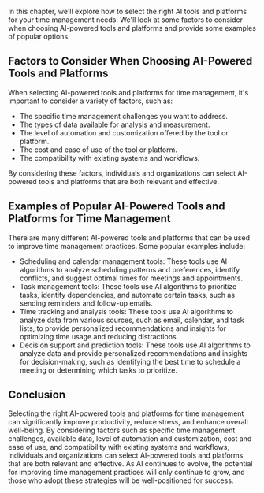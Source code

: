 
In this chapter, we'll explore how to select the right AI tools and platforms for your time management needs. We'll look at some factors to consider when choosing AI-powered tools and platforms and provide some examples of popular options.

Factors to Consider When Choosing AI-Powered Tools and Platforms
----------------------------------------------------------------

When selecting AI-powered tools and platforms for time management, it's important to consider a variety of factors, such as:

* The specific time management challenges you want to address.
* The types of data available for analysis and measurement.
* The level of automation and customization offered by the tool or platform.
* The cost and ease of use of the tool or platform.
* The compatibility with existing systems and workflows.

By considering these factors, individuals and organizations can select AI-powered tools and platforms that are both relevant and effective.

Examples of Popular AI-Powered Tools and Platforms for Time Management
----------------------------------------------------------------------

There are many different AI-powered tools and platforms that can be used to improve time management practices. Some popular examples include:

* Scheduling and calendar management tools: These tools use AI algorithms to analyze scheduling patterns and preferences, identify conflicts, and suggest optimal times for meetings and appointments.
* Task management tools: These tools use AI algorithms to prioritize tasks, identify dependencies, and automate certain tasks, such as sending reminders and follow-up emails.
* Time tracking and analysis tools: These tools use AI algorithms to analyze data from various sources, such as email, calendar, and task lists, to provide personalized recommendations and insights for optimizing time usage and reducing distractions.
* Decision support and prediction tools: These tools use AI algorithms to analyze data and provide personalized recommendations and insights for decision-making, such as identifying the best time to schedule a meeting or determining which tasks to prioritize.

Conclusion
----------

Selecting the right AI-powered tools and platforms for time management can significantly improve productivity, reduce stress, and enhance overall well-being. By considering factors such as specific time management challenges, available data, level of automation and customization, cost and ease of use, and compatibility with existing systems and workflows, individuals and organizations can select AI-powered tools and platforms that are both relevant and effective. As AI continues to evolve, the potential for improving time management practices will only continue to grow, and those who adopt these strategies will be well-positioned for success.
